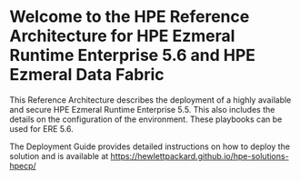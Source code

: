 # Welcome to the HPE Reference Architecture for HPE Ezmeral Runtime Enterprise 5.6 and HPE Ezmeral Data Fabric
 
This Reference Architecture describes the deployment of a highly available and secure HPE Ezmeral Runtime Enterprise 5.5. This also includes the details on the configuration of the environment. These playbooks can be used for ERE 5.6.
 
The Deployment Guide provides detailed instructions on how to deploy the solution and is available at https://hewlettpackard.github.io/hpe-solutions-hpecp/
